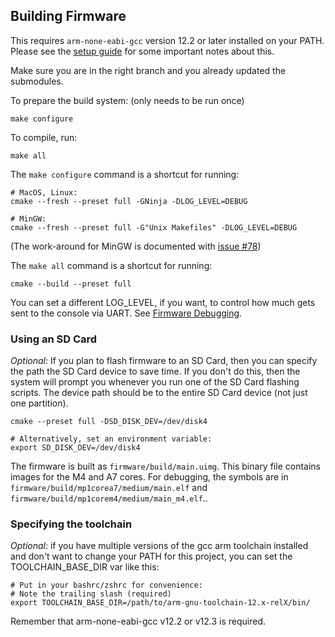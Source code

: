## Building Firmware

This requires `arm-none-eabi-gcc` version 12.2 or later installed on your PATH.
Please see the [setup guide](../docs/Setup.md) for some important notes about this.

Make sure you are in the right branch and you already updated the submodules.

To prepare the build system: (only needs to be run once)

```
make configure
```

To compile, run:

```
make all
```

The `make configure` command is a shortcut for running:

```
# MacOS, Linux:
cmake --fresh --preset full -GNinja -DLOG_LEVEL=DEBUG

# MinGW:
cmake --fresh --preset full -G"Unix Makefiles" -DLOG_LEVEL=DEBUG
```

(The work-around for MinGW is documented with [issue #78](https://github.com/4ms/metamodule/issues/78))

The `make all` command is a shortcut for running:

```
cmake --build --preset full
```

You can set a different LOG_LEVEL, if you want, to control 
how much gets sent to the console via UART. See [Firmware
Debugging](firmware-debugging.md).

### Using an SD Card

*Optional*: If you plan to flash firmware to an SD Card, then you can specify the
path the SD Card device to save time. If you don't do this, then the system
will prompt you whenever you run one of the SD Card flashing scripts. The
device path should be to the entire SD Card device (not just one partition).
```
cmake --preset full -DSD_DISK_DEV=/dev/disk4

# Alternatively, set an environment variable:
export SD_DISK_DEV=/dev/disk4
```

The firmware is built as `firmware/build/main.uimg`. This binary file contains
images for the M4 and A7 cores. For debugging, the symbols are in
`firmware/build/mp1corea7/medium/main.elf` and
`firmware/build/mp1corem4/medium/main_m4.elf`..


### Specifying the toolchain

*Optional*: if you have multiple versions of the gcc arm toolchain installed and don't want to 
change your PATH for this project, you can set the TOOLCHAIN_BASE_DIR var like this:

```
# Put in your bashrc/zshrc for convenience:
# Note the trailing slash (required)
export TOOLCHAIN_BASE_DIR=/path/to/arm-gnu-toolchain-12.x-relX/bin/
```

Remember that arm-none-eabi-gcc v12.2 or v12.3 is required.


